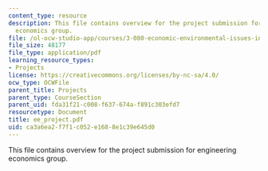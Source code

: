```yaml
---
content_type: resource
description: This file contains overview for the project submission for engineering
  economics group.
file: /ol-ocw-studio-app/courses/3-080-economic-environmental-issues-in-materials-selection-fall-2005/ca3a6ea2f7f1c052e1688e1c39e645d0_ee_project.pdf
file_size: 48177
file_type: application/pdf
learning_resource_types:
- Projects
license: https://creativecommons.org/licenses/by-nc-sa/4.0/
ocw_type: OCWFile
parent_title: Projects
parent_type: CourseSection
parent_uid: fda31f21-c008-f637-674a-f891c303efd7
resourcetype: Document
title: ee_project.pdf
uid: ca3a6ea2-f7f1-c052-e168-8e1c39e645d0
---
```

This file contains overview for the project submission for engineering economics group.